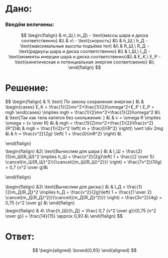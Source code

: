 # Дано:
### Введём величины:
$$
\begin{flalign}
	& m_Ш,\ m_Д\ - \text{массы шара и диска соответственно} &\\
	& v\ - \text{скорость} &\\
	& h_Ш,\ h_Д - \text{максимальные высоты подъёма тел} &\\
	& R_Ш,\ R_Д - \text{радиусы шара и диска соответственно} &\\
	& I_Ш,\ I_Д - \text{моменты инерции шара и диска соответственно}&\\
	& E_K,\ E_P - \text{кинетическая и потенциальная энергия соответсвенно} &\\
\end{flalign}
$$
# Решение:
$$
\begin{flalign}
	& 1\ \text{ По закону сохранения энергии:} &\\
	&
		\begin{cases}
			E_K = \frac{1}{2}mv^2+\frac{1}{2}I\omega^2=E_P \\
			E_P = mgh
		\end{cases}
		\implies
		mgh = \frac{1}{2}mv^2+\frac{1}{2}I\omega^2
	&\\\\
	& \text{Так как тела катятся без скольжения: } &\\
	& v = \omega R \implies \omega = {v \over R} &\\
	& mgh = \frac{1}{2}mv^2+\frac{1}{2}I\frac{v^2}{R^2}&\\
	& mgh = \frac{1}{2}v^2 \left( m + \frac{I}{R^2} \right)\ \vert \div 2mg &\\
	& h = \frac{v^2}{2g} \left( 1 + \frac{I}{mR^2} \right) &\\
	
\end{flalign}
$$
$$
\begin{flalign}
	&2\ \text{Вычислим для шара:} &\\
	& I_Ш = \frac{2}{5}m_Ш{R_Ш}^2
	\implies
	h_Ш = \frac{v^2}{2g}\left( 1 + \frac{{2 \over 5} \cancel{m_Ш{R_Ш}^2}}{\cancel{{m_Ш{R_Ш}^2}}} \right) = \frac{7v^2}{10g} = 0,7 {v^2 \over g}&\\
	
\end{flalign}

$$
$$
\begin{flalign}
	&3\ \text{Вычислим для диска:} &\\
	& I_Д = \frac{1}{2}m_Д{R_Д}^2
	\implies
	h_Д = \frac{v^2}{2g}\left( 1 + \frac{{1 \over 2} \cancel{m_Д{R_Д}^2}}{\cancel{{m_Д{R_Д}^2}}} \right) = \frac{3v^2}{4g} = 0,75 {v^2 \over g} &\\
\end{flalign}
$$
$$
\begin{flalign}
	& 4\ \frac{h_Ш}{h_Д} = \frac{ 0,7 {v^2 \over g}}{0,75 {v^2 \over g}} = \frac{14}{15} \approx 0,93 &\\
\end{flalign}
$$
# Ответ:
$$
\begin{aligned}
	\boxed{0,93}
\end{aligned}
$$